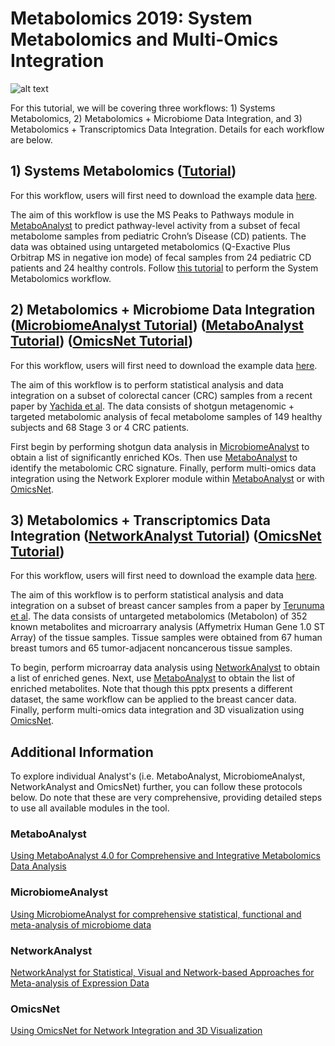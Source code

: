 # Metabolomics 2019: System Metabolomics and Multi-Omics Integration

![alt text](https://github.com/xia-lab/Metabolomics2019/blob/master/metabolomics2019.png)

For this tutorial, we will be covering three workflows: 1) Systems Metabolomics, 2) Metabolomics + Microbiome Data Integration, and 3) Metabolomics + Transcriptomics Data Integration. Details for each workflow are below.

## 1) Systems Metabolomics ([Tutorial](https://github.com/xia-lab/Metabolomics2019/blob/master/systems_metabolomics_metaboanalyst.pptx))

For this workflow, users will first need to download the example data [here](https://github.com/xia-lab/Metabolomics2019/blob/master/ibd_data_june23.zip).

The aim of this workflow is use the MS Peaks to Pathways module in [MetaboAnalyst](https://www.metaboanalyst.ca/) to predict pathway-level activity from a subset of fecal metabolome samples from pediatric Crohn’s Disease (CD) patients. The data was obtained using untargeted metabolomics (Q-Exactive Plus Orbitrap MS in negative ion mode) of fecal samples from 24 pediatric CD patients and 24 healthy controls. Follow [this tutorial](https://github.com/xia-lab/Metabolomics2019/blob/master/systems_metabolomics_metaboanalyst.pptx) to perform the System Metabolomics workflow.

## 2) Metabolomics + Microbiome Data Integration ([MicrobiomeAnalyst Tutorial](https://github.com/xia-lab/Metabolomics2019/blob/master/SDP_microbiomeanalyst.pptx)) ([MetaboAnalyst Tutorial](https://github.com/xia-lab/Metabolomics2019/blob/master/targeted_metabolomics_metaboanalyst.pptx)) ([OmicsNet Tutorial](https://github.com/xia-lab/Metabolomics2019/blob/master/using_omicsnet.pptx))

For this workflow, users will first need to download the example data [here](https://github.com/xia-lab/Metabolomics2019/blob/master/crc_data_june23.zip).

The aim of this workflow is to perform statistical analysis and data integration on a subset of colorectal cancer (CRC) samples from a recent paper by [Yachida et al](https://www.nature.com/articles/s41591-019-0458-7). The data consists of shotgun metagenomic + targeted metabolomic analysis of fecal metabolome samples of 149 healthy subjects and 68 Stage 3 or 4 CRC patients. 

First begin by performing shotgun data analysis in [MicrobiomeAnalyst](https://www.microbiomeanalyst.ca/) to obtain a list of significantly enriched KOs. Then use [MetaboAnalyst](https://www.metaboanalyst.ca/) to identify the metabolomic CRC signature. Finally, perform multi-omics data integration using the Network Explorer module within [MetaboAnalyst](https://www.metaboanalyst.ca/) or with [OmicsNet](https://www.omicsnet.ca/).

## 3) Metabolomics + Transcriptomics Data Integration ([NetworkAnalyst Tutorial](https://github.com/xia-lab/Metabolomics2019/blob/master/transcriptomics_networkanalyst.pptx)) ([OmicsNet Tutorial](https://github.com/xia-lab/Metabolomics2019/blob/master/using_omicsnet.pptx))

For this workflow, users will first need to download the example data [here](https://github.com/xia-lab/Metabolomics2019/blob/master/breast_cancer.zip).

The aim of this workflow is to perform statistical analysis and data integration on a subset of breast cancer samples from a paper by [Terunuma et al](https://www.ncbi.nlm.nih.gov/pubmed/24316975). The data consists of untargeted metabolomics (Metabolon) of 352 known metabolites and microarrary analysis (Affymetrix Human Gene 1.0 ST Array) of the tissue samples. Tissue samples were obtained from 67 human breast tumors and 65 tumor-adjacent noncancerous tissue samples.

To begin, perform microarray data analysis using [NetworkAnalyst](https://www.networkanalyst.ca) to obtain a list of enriched genes. Next, use [MetaboAnalyst](https://www.metaboanalyst.ca/) to obtain the list of enriched metabolites. Note that though this pptx presents a different dataset, the same workflow can be applied to the breast cancer data. Finally, perform multi-omics data integration and 3D visualization using [OmicsNet](https://www.omicsnet.ca/).

## Additional Information

To explore individual Analyst's (i.e. MetaboAnalyst, MicrobiomeAnalyst, NetworkAnalyst and OmicsNet) further, you can follow these protocols below. Do note that these are very comprehensive, providing detailed steps to use all available modules in the tool. 

### MetaboAnalyst
[Using MetaboAnalyst 4.0 for Comprehensive and Integrative Metabolomics Data Analysis](https://www.dropbox.com/s/vsmcmvsup85h55u/CPBI_MetaboAnalyst_2019.pdf?dl=0)

### MicrobiomeAnalyst
[Using MicrobiomeAnalyst for comprehensive statistical, functional and meta-analysis of microbiome data](https://www.dropbox.com/s/025wp5p1aelc45f/MicrobiomeAnalyst_Nat_Prot_all_in_one.pdf?dl=0)

### NetworkAnalyst
[NetworkAnalyst for Statistical, Visual and Network-based Approaches for Meta-analysis of Expression Data](https://www.ncbi.nlm.nih.gov/pubmed/25950236)

### OmicsNet
[Using OmicsNet for Network Integration and 3D Visualization](https://currentprotocols.onlinelibrary.wiley.com/doi/epdf/10.1002/cpbi.69)
